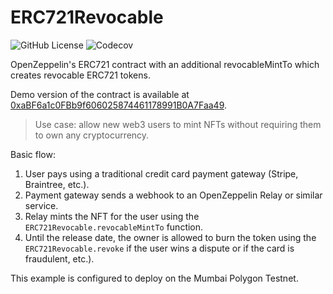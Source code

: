 # ERC721Revocable

![GitHub License](https://img.shields.io/github/license/mathieu-bour/erc721-revocable?style=for-the-badge)
![Codecov](https://img.shields.io/codecov/c/gh/assets-club/smart-contracts?style=for-the-badge&token=oW4DQ9MuUh)

OpenZeppelin's ERC721 contract with an additional revocableMintTo which creates revocable ERC721 tokens.

Demo version of the contract is available at [0xaBF6a1c0FBb9f606025874461178991B0A7Faa49](https://mumbai.polygonscan.com/address/0xaBF6a1c0FBb9f606025874461178991B0A7Faa49).

> Use case: allow new web3 users to mint NFTs without requiring them to own any cryptocurrency.

Basic flow:

1. User pays using a traditional credit card payment gateway (Stripe, Braintree, etc.).
2. Payment gateway sends a webhook to an OpenZeppelin Relay or similar service.
3. Relay mints the NFT for the user using the `ERC721Revocable.revocableMintTo` function.
4. Until the release date, the owner is allowed to burn the token using the `ERC721Revocable.revoke` if the user wins a
   dispute or if the card is fraudulent, etc.).

This example is configured to deploy on the Mumbai Polygon Testnet.
